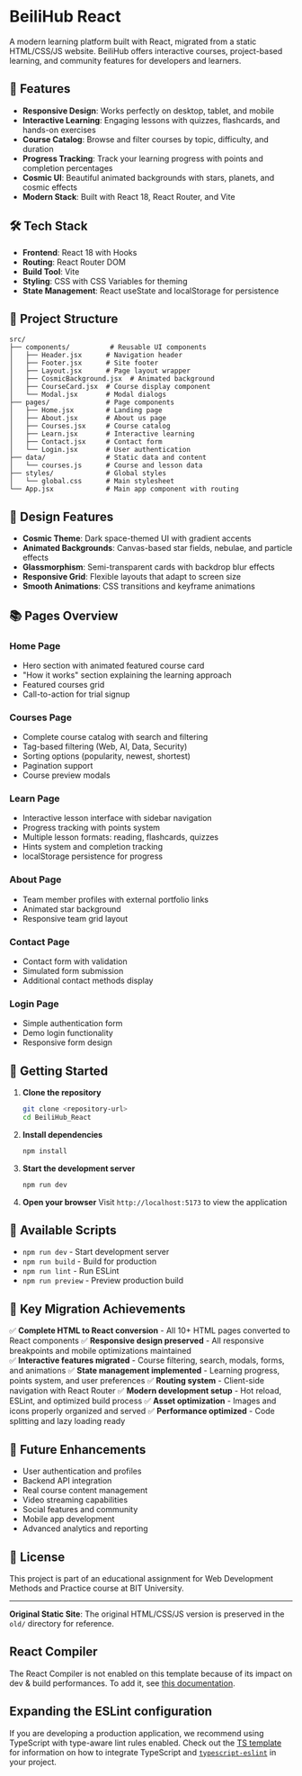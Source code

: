 # BeiliHub React

A modern learning platform built with React, migrated from a static HTML/CSS/JS website. BeiliHub offers interactive courses, project-based learning, and community features for developers and learners.

## 🚀 Features

- **Responsive Design**: Works perfectly on desktop, tablet, and mobile
- **Interactive Learning**: Engaging lessons with quizzes, flashcards, and hands-on exercises
- **Course Catalog**: Browse and filter courses by topic, difficulty, and duration
- **Progress Tracking**: Track your learning progress with points and completion percentages
- **Cosmic UI**: Beautiful animated backgrounds with stars, planets, and cosmic effects
- **Modern Stack**: Built with React 18, React Router, and Vite

## 🛠️ Tech Stack

- **Frontend**: React 18 with Hooks
- **Routing**: React Router DOM
- **Build Tool**: Vite
- **Styling**: CSS with CSS Variables for theming
- **State Management**: React useState and localStorage for persistence

## 📁 Project Structure

```
src/
├── components/          # Reusable UI components
│   ├── Header.jsx      # Navigation header
│   ├── Footer.jsx      # Site footer
│   ├── Layout.jsx      # Page layout wrapper
│   ├── CosmicBackground.jsx  # Animated background
│   ├── CourseCard.jsx  # Course display component
│   └── Modal.jsx       # Modal dialogs
├── pages/              # Page components
│   ├── Home.jsx        # Landing page
│   ├── About.jsx       # About us page
│   ├── Courses.jsx     # Course catalog
│   ├── Learn.jsx       # Interactive learning
│   ├── Contact.jsx     # Contact form
│   └── Login.jsx       # User authentication
├── data/               # Static data and content
│   └── courses.js      # Course and lesson data
├── styles/             # Global styles
│   └── global.css      # Main stylesheet
└── App.jsx             # Main app component with routing
```

## 🎨 Design Features

- **Cosmic Theme**: Dark space-themed UI with gradient accents
- **Animated Backgrounds**: Canvas-based star fields, nebulae, and particle effects
- **Glassmorphism**: Semi-transparent cards with backdrop blur effects
- **Responsive Grid**: Flexible layouts that adapt to screen size
- **Smooth Animations**: CSS transitions and keyframe animations

## 📚 Pages Overview

### Home Page
- Hero section with animated featured course card
- "How it works" section explaining the learning approach
- Featured courses grid
- Call-to-action for trial signup

### Courses Page
- Complete course catalog with search and filtering
- Tag-based filtering (Web, AI, Data, Security)
- Sorting options (popularity, newest, shortest)
- Pagination support
- Course preview modals

### Learn Page  
- Interactive lesson interface with sidebar navigation
- Progress tracking with points system
- Multiple lesson formats: reading, flashcards, quizzes
- Hints system and completion tracking
- localStorage persistence for progress

### About Page
- Team member profiles with external portfolio links
- Animated star background
- Responsive team grid layout

### Contact Page
- Contact form with validation
- Simulated form submission
- Additional contact methods display

### Login Page
- Simple authentication form
- Demo login functionality
- Responsive form design

## 🚀 Getting Started

1. **Clone the repository**
   ```bash
   git clone <repository-url>
   cd BeiliHub_React
   ```

2. **Install dependencies**
   ```bash
   npm install
   ```

3. **Start the development server**
   ```bash
   npm run dev
   ```

4. **Open your browser**
   Visit `http://localhost:5173` to view the application

## 🔧 Available Scripts

- `npm run dev` - Start development server
- `npm run build` - Build for production
- `npm run lint` - Run ESLint
- `npm run preview` - Preview production build

## 🎯 Key Migration Achievements

✅ **Complete HTML to React conversion** - All 10+ HTML pages converted to React components
✅ **Responsive design preserved** - All responsive breakpoints and mobile optimizations maintained  
✅ **Interactive features migrated** - Course filtering, search, modals, forms, and animations
✅ **State management implemented** - Learning progress, points system, and user preferences
✅ **Routing system** - Client-side navigation with React Router
✅ **Modern development setup** - Hot reload, ESLint, and optimized build process
✅ **Asset optimization** - Images and icons properly organized and served
✅ **Performance optimized** - Code splitting and lazy loading ready

## 🌟 Future Enhancements

- User authentication and profiles
- Backend API integration
- Real course content management
- Video streaming capabilities
- Social features and community
- Mobile app development
- Advanced analytics and reporting

## 📄 License

This project is part of an educational assignment for Web Development Methods and Practice course at BIT University.

---

**Original Static Site**: The original HTML/CSS/JS version is preserved in the `old/` directory for reference.

## React Compiler

The React Compiler is not enabled on this template because of its impact on dev & build performances. To add it, see [this documentation](https://react.dev/learn/react-compiler/installation).

## Expanding the ESLint configuration

If you are developing a production application, we recommend using TypeScript with type-aware lint rules enabled. Check out the [TS template](https://github.com/vitejs/vite/tree/main/packages/create-vite/template-react-ts) for information on how to integrate TypeScript and [`typescript-eslint`](https://typescript-eslint.io) in your project.
